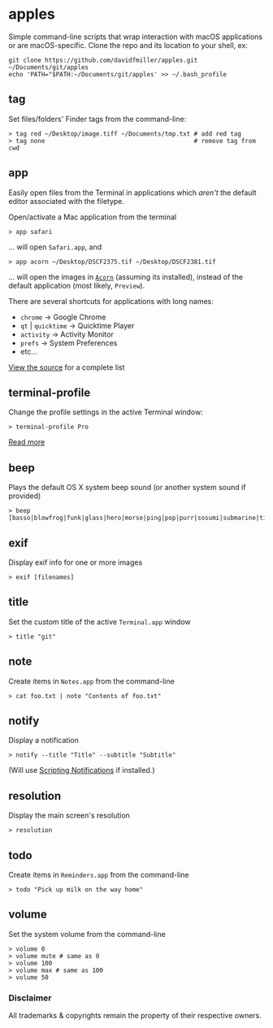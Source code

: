 # apples

Simple command-line scripts that wrap interaction with macOS applications or are macOS-specific. Clone the repo and its location to your shell, ex:

    git clone https://github.com/davidfmiller/apples.git ~/Documents/git/apples
    echo 'PATH="$PATH:~/Documents/git/apples' >> ~/.bash_profile

## tag

Set files/folders' Finder tags from the command-line:

    > tag red ~/Desktop/image.tiff ~/Documents/tmp.txt # add red tag
    > tag none                                         # remove tag from cwd

## app

Easily open files from the Terminal in applications which _aren't_ the default editor associated with the filetype.

Open/activate a Mac application from the terminal

    > app safari

… will open `Safari.app`, and

    > app acorn ~/Desktop/DSCF2375.tif ~/Desktop/DSCF2381.tif

... will open the images in [`Acorn`](http://www.flyingmeat.com/acorn/) (assuming its installed), instead of the default application (most likely, `Preview`).

There are several shortcuts for applications with long names:

* `chrome` → Google Chrome
* `qt` | `quicktime` → Quicktime Player
* `activity` → Activity Monitor
* `prefs` → System Preferences
* etc...

[View the source](https://github.com/davidfmiller/apples/blob/master/app) for a complete list

## terminal-profile

Change the profile settings in the active Terminal window:

    > terminal-profile Pro

[Read more](https://readmeansrun.com/blog/terminal/applescript/2017/04/15/terminal-app-profiles.html)


## beep

Plays the default OS X system beep sound (or another system sound if provided)

    > beep [basso|blowfrog|funk|glass|hero|morse|ping|pop|purr|sosumi|submarine|tink]

## exif

Display exif info for one or more images

    > exif [filenames]


## title

Set the custom title of the active `Terminal.app` window

    > title "git"


## note

Create items in `Notes.app` from the command-line

    > cat foo.txt | note "Contents of foo.txt"


## notify

Display a notification

    > notify --title "Title" --subtitle "Subtitle"

(Will use [Scripting Notifications](http://www.cooperative-fruitiere.com/notifications/index_en.html) if installed.)


## resolution

Display the main screen's resolution

    > resolution


## todo

Create items in `Reminders.app` from the command-line

    > todo "Pick up milk on the way home"


## volume

Set the system volume from the command-line

    > volume 0
    > volume mute # same as 0
    > volume 100
    > volume max # same as 100
    > volume 50


### Disclaimer


All trademarks & copyrights remain the property of their respective owners.
